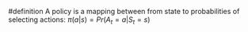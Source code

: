 #definition 
A policy is a mapping between from state to probabilities of selecting actions:
$\pi(a|s) = Pr(A_t = a| S_t = s)$
